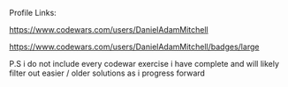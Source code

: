 Profile Links:

https://www.codewars.com/users/DanielAdamMitchell

https://www.codewars.com/users/DanielAdamMitchell/badges/large


P.S i do not include every codewar exercise i have complete and will likely filter out easier / older solutions as i progress forward
